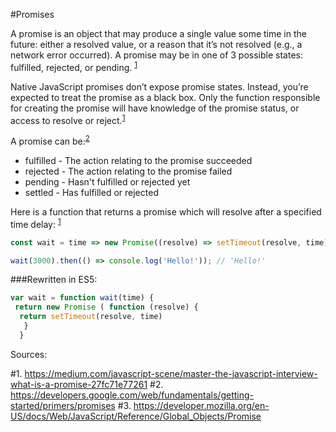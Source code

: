 #Promises

A promise is an object that may produce a single value some time in the future: either a resolved value, or a reason that it’s not resolved (e.g., a network error occurred). A promise may be in one of 3 possible states: fulfilled, rejected, or pending. <sup>[1](#1)</sup>

Native JavaScript promises don’t expose promise states. Instead, you’re expected to treat the promise as a black box. Only the function responsible for creating the promise will have knowledge of the promise status, or access to resolve or reject.<sup>[1](#1)</sup>

A promise can be:<sup>[2](#2)</sup>

* fulfilled - The action relating to the promise succeeded
* rejected - The action relating to the promise failed
* pending - Hasn't fulfilled or rejected yet
* settled - Has fulfilled or rejected

Here is a function that returns a promise which will resolve after a specified time delay: <sup>[1](#1)</sup>
```javascript
const wait = time => new Promise((resolve) => setTimeout(resolve, time));

wait(3000).then(() => console.log('Hello!')); // 'Hello!' 
```
###Rewritten in ES5: 
```javascript
var wait = function wait(time) {
 return new Promise ( function (resolve) {
  return setTimeout(resolve, time)
   }
  }
 ```

Sources:

#1. https://medium.com/javascript-scene/master-the-javascript-interview-what-is-a-promise-27fc71e77261
#2. https://developers.google.com/web/fundamentals/getting-started/primers/promises
#3. https://developer.mozilla.org/en-US/docs/Web/JavaScript/Reference/Global_Objects/Promise

